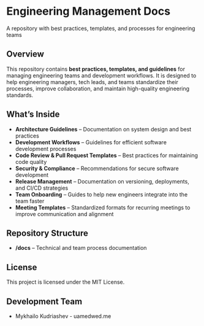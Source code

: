 # Engineering Management Docs
A repository with best practices, templates, and processes for engineering teams

## Overview
This repository contains **best practices, templates, and guidelines** for managing engineering teams and development workflows. It is designed to help engineering managers, tech leads, and teams standardize their processes, improve collaboration, and maintain high-quality engineering standards.

## What’s Inside
- **Architecture Guidelines** – Documentation on system design and best practices
- **Development Workflows** – Guidelines for efficient software development processes
- **Code Review & Pull Request Templates** – Best practices for maintaining code quality
- **Security & Compliance** – Recommendations for secure software development
- **Release Management** – Documentation on versioning, deployments, and CI/CD strategies
- **Team Onboarding** – Guides to help new engineers integrate into the team faster
- **Meeting Templates** – Standardized formats for recurring meetings to improve communication and alignment

## Repository Structure  
- **/docs** – Technical and team process documentation

## License
This project is licensed under the MIT License.

## Development Team
- Mykhailo Kudriashev - uamedwed.me